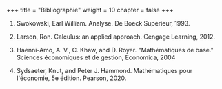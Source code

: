 +++
title = "Bibliographie"
weight = 10
chapter = false
+++

1) Swokowski, Earl William. Analyse. De Boeck Supérieur, 1993.



2) Larson, Ron. Calculus: an applied approach. Cengage Learning, 2012.



3) Haenni-Amo, A. V., C. Khaw, and D. Royer. "Mathématiques de base." Sciences économiques et de gestion, Economica, 2004



4) Sydsaeter, Knut, and Peter J. Hammond. Mathématiques pour l'économie, 5e édition. Pearson, 2020.